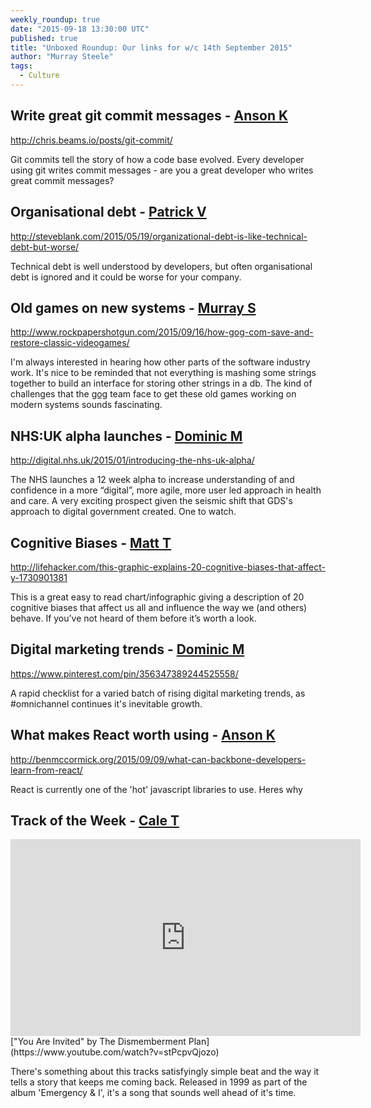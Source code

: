 ```yaml
---
weekly_roundup: true
date: "2015-09-18 13:30:00 UTC"
published: true
title: "Unboxed Roundup: Our links for w/c 14th September 2015"
author: "Murray Steele"
tags:
  - Culture
---
```


## Write great git commit messages - [Anson K](/people#anson-kelly)

http://chris.beams.io/posts/git-commit/

Git commits tell the story of how a code base evolved. Every developer using git writes commit messages - are you a great developer who writes great commit messages?

## Organisational debt - [Patrick V](/people#patrick-vine)

http://steveblank.com/2015/05/19/organizational-debt-is-like-technical-debt-but-worse/

Technical debt is well understood by developers, but often organisational debt is ignored and it could be worse for your company.

## Old games on new systems - [Murray S](/people#murray-steele)

http://www.rockpapershotgun.com/2015/09/16/how-gog-com-save-and-restore-classic-videogames/

I'm always interested in hearing how other parts of the software industry work.  It's nice to be reminded that not everything is mashing some strings together to build an interface for storing other strings in a db.  The kind of challenges that the [gog](http://gog.com) team face to get these old games working on modern systems sounds fascinating.

## NHS:UK alpha launches - [Dominic M](/people/dominic-mason)

http://digital.nhs.uk/2015/01/introducing-the-nhs-uk-alpha/

The NHS launches a 12 week alpha to increase understanding of and confidence in a more “digital”, more agile, more user led approach in health and care. A very exciting prospect given the seismic shift that GDS's approach to digital government created. One to watch.

## Cognitive Biases - [Matt T](https://uk.linkedin.com/in/mattturrell1)

http://lifehacker.com/this-graphic-explains-20-cognitive-biases-that-affect-y-1730901381

This is a great easy to read chart/infographic giving a description of 20 cognitive biases that affect us all and influence the way we (and others) behave. If you’ve not heard of them before it’s worth a look.

## Digital marketing trends - [Dominic M](/people/dominic-mason)

https://www.pinterest.com/pin/356347389244525558/

A rapid checklist for a varied batch of rising digital marketing trends, as #omnichannel continues it's inevitable growth.

## What makes React worth using - [Anson K](/people#anson-kelly)

http://benmccormick.org/2015/09/09/what-can-backbone-developers-learn-from-react/

React is currently one of the 'hot' javascript libraries to use. Heres why

## Track of the Week - [Cale T](/people/cale-tilford)

<iframe width="560" height="315" src="https://www.youtube.com/embed/stPcpvQjozo" frameborder="0" allowfullscreen></iframe>
["You Are Invited" by The Dismemberment Plan](https://www.youtube.com/watch?v=stPcpvQjozo)

There's something about this tracks satisfyingly simple beat and the way it tells a story that keeps me coming back. Released in 1999 as part of the album 'Emergency & I', it's a song that sounds well ahead of it's time.


